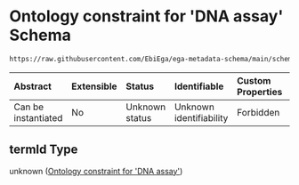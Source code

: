 # Ontology constraint for 'DNA assay' Schema

```txt
https://raw.githubusercontent.com/EbiEga/ega-metadata-schema/main/schemas/EGA.experiment.json#/anyOf/0/then/properties/assayType/properties/termId
```



| Abstract            | Extensible | Status         | Identifiable            | Custom Properties | Additional Properties | Access Restrictions | Defined In                                                                           |
| :------------------ | :--------- | :------------- | :---------------------- | :---------------- | :-------------------- | :------------------ | :----------------------------------------------------------------------------------- |
| Can be instantiated | No         | Unknown status | Unknown identifiability | Forbidden         | Allowed               | none                | [EGA.experiment.json\*](../../../schemas/EGA.experiment.json "open original schema") |

## termId Type

unknown ([Ontology constraint for 'DNA assay'](ega-1-anyof-if-the-assayed-molecule-is-deoxyribonucleic-acid-then-the-assay-type-must-be-of-dna-asay-type-then-properties-assaytype-properties-ontology-constraint-for-dna-assay.md))
